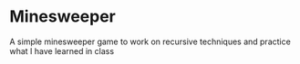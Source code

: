 # Minesweeper

A simple minesweeper game to work on recursive techniques and practice what I have learned in class